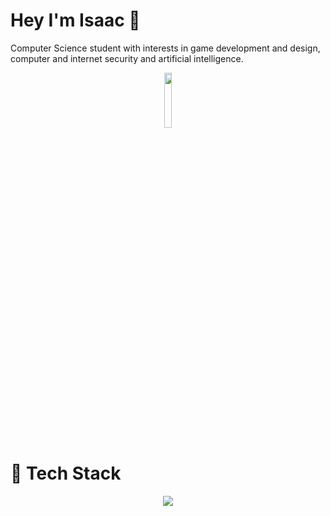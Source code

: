 <!--

!todo finish laura's website | c-eng-c project | chrome extension

**Friendly-Neighborhood-Programmer/Friendly-Neighborhood-Programmer** is a ✨ _special_ ✨ repository because its `README.md` (this file) appears on your GitHub profile.
Here are some ideas to get you started:
- 🔭 I’m currently working on ...
- 🌱 I’m currently learning ...
- 👯 I’m looking to collaborate on ...
- 🤔 I’m looking for help with ...
- 💬 Ask me about ...
- 📫 How to reach me: ...
- 😄 Pronouns: ...
- ⚡ Fun fact: ...
-->

# Hey I'm Isaac 👋
<p>
  Computer Science student with interests in game development and design, computer and internet security and artificial intelligence.
</p>

<p align="center">
  <a href= "https://sakurademon.itch.io/" target="_blank"><img src="https://static.itch.io/images/badge-color.svg" width="15%"/></a>
</p>

# 🧰 Tech Stack
<p align="center">
  <img src="https://skillicons.dev/icons?i=java,c,cpp,python,js,html,css,rust,pug,latex,godot,lua,cs,git,github,nodejs,express,mongodb,openstack,vscode,visualstudio,idea,unity,unreal,linux,discord,ps,ai,ae,blender&perline=10">
</br>
</br>
<!-- add back top used languages later -->
<!--   <img src="https://github-readme-stats.vercel.app/api/top-langs/?username=Friendly-Neighborhood-Programmer&theme=dark&hide_border=false&include_all_commits=false&count_private=false&layout=compact">
</p> -->

<!-- # Projects
[![Readme Card](https://github-readme-stats.vercel.app/api/pin/?username=1501-Intro-To-Game-Design&repo=1501-final-project-2022-the-team-that-is-going-to-kill-thanos
)](https://github.com/1501-Intro-To-Game-Design/1501-final-project-2022-the-team-that-is-going-to-kill-thanos)
[![Readme Card](https://github-readme-stats.vercel.app/api/pin/?username=BruteYapper&repo=Coastal_Hacks_Projects)](https://github.com/BruteYapper/Coastal_Hacks_Projects) -->
